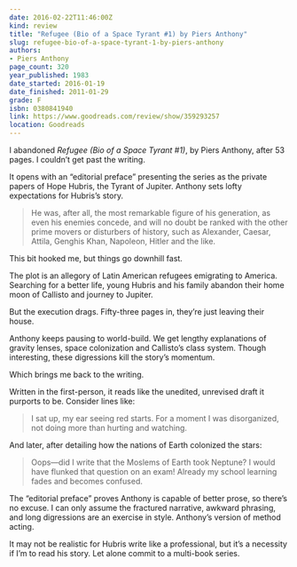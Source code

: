 ```yaml
---
date: 2016-02-22T11:46:00Z
kind: review
title: "Refugee (Bio of a Space Tyrant #1) by Piers Anthony"
slug: refugee-bio-of-a-space-tyrant-1-by-piers-anthony
authors:
- Piers Anthony
page_count: 320
year_published: 1983
date_started: 2016-01-19
date_finished: 2011-01-29
grade: F
isbn: 0380841940
link: https://www.goodreads.com/review/show/359293257
location: Goodreads
---
```


I abandoned _Refugee (Bio of a Space Tyrant #1)_, by Piers Anthony, after 53 pages. I couldn’t get past the writing.

It opens with an “editorial preface” presenting the series as the private papers of Hope Hubris, the Tyrant of Jupiter. Anthony sets lofty expectations for Hubris’s story.

> He was, after all, the most remarkable figure of his generation, as even his enemies concede, and will no doubt be ranked with the other prime movers or disturbers of history, such as Alexander, Caesar, Attila, Genghis Khan, Napoleon, Hitler and the like.

This bit hooked me, but things go downhill fast.

The plot is an allegory of Latin American refugees emigrating to America. Searching for a better life, young Hubris and his family abandon their home moon of Callisto and journey to Jupiter.

But the execution drags. Fifty-three pages in, they’re just leaving their house.

Anthony keeps pausing to world-build. We get lengthy explanations of gravity lenses, space colonization and Callisto’s class system. Though interesting, these digressions kill the story’s momentum.

Which brings me back to the writing.

Written in the first-person, it reads like the unedited, unrevised draft it purports to be. Consider lines like:

> I sat up, my ear seeing red starts. For a moment I was disorganized, not doing more than hurting and watching.

And later, after detailing how the nations of Earth colonized the stars:

> Oops—did I write that the Moslems of Earth took Neptune? I would have flunked that question on an exam! Already my school learning fades and becomes confused.

The “editorial preface” proves Anthony is capable of better prose, so there’s no excuse. I can only assume the fractured narrative, awkward phrasing, and long digressions are an exercise in style. Anthony’s version of method acting.

It may not be realistic for Hubris write like a professional, but it’s a necessity if I’m to read his story. Let alone commit to a multi-book series.